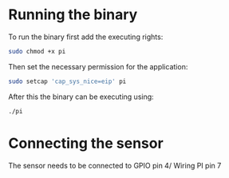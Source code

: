 # Running the binary

To run the binary first add the executing rights:
```bash
sudo chmod +x pi
```
Then set the necessary permission for the application:
```bash
sudo setcap 'cap_sys_nice=eip' pi
```
After this the binary can be executing using:
```bash
./pi
```

# Connecting the sensor

The sensor needs to be connected to GPIO pin 4/ Wiring PI pin 7